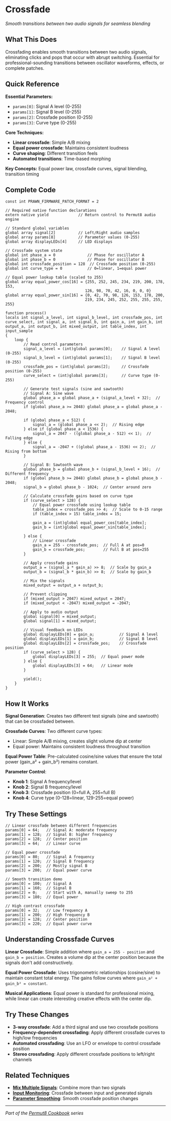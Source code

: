# Crossfade

*Smooth transitions between two audio signals for seamless blending*

## What This Does

Crossfading enables smooth transitions between two audio signals, eliminating clicks and pops that occur with abrupt switching. Essential for professional-sounding transitions between oscillator waveforms, effects, or complete patches.

## Quick Reference

**Essential Parameters:**
- `params[0]`: Signal A level (0-255)
- `params[1]`: Signal B level (0-255) 
- `params[2]`: Crossfade position (0-255)
- `params[3]`: Curve type (0-255)

**Core Techniques:**
- **Linear crossfade**: Simple A/B mixing
- **Equal power crossfade**: Maintains consistent loudness
- **Curve shaping**: Different transition feels
- **Automated transitions**: Time-based morphing

**Key Concepts:** Equal power law, crossfade curves, signal blending, transition timing

## Complete Code

```impala
const int PRAWN_FIRMWARE_PATCH_FORMAT = 2

// Required native function declarations
extern native yield             // Return control to Permut8 audio engine

// Standard global variables
global array signal[2]          // Left/Right audio samples
global array params[8]          // Parameter values (0-255)
global array displayLEDs[4]     // LED displays

// Crossfade system state
global int phase_a = 0              // Phase for oscillator A
global int phase_b = 0              // Phase for oscillator B
global int crossfade_position = 128  // Crossfade position (0-255)
global int curve_type = 0           // 0=linear, 1=equal power

// Equal power lookup table (scaled to 255)
global array equal_power_cos[16] = {255, 252, 245, 234, 219, 200, 178, 153, 
                                   126, 98, 70, 42, 16, 0, 0, 0}
global array equal_power_sin[16] = {0, 42, 70, 98, 126, 153, 178, 200,
                                   219, 234, 245, 252, 255, 255, 255, 255}

function process()
locals int signal_a_level, int signal_b_level, int crossfade_pos, int curve_select, int signal_a, int signal_b, int gain_a, int gain_b, int output_a, int output_b, int mixed_output, int table_index, int input_sample
{
    loop {
        // Read control parameters
        signal_a_level = (int)global params[0];    // Signal A level (0-255)
        signal_b_level = (int)global params[1];    // Signal B level (0-255)
        crossfade_pos = (int)global params[2];     // Crossfade position (0-255)
        curve_select = (int)global params[3];      // Curve type (0-255)
        
        // Generate test signals (sine and sawtooth)
        // Signal A: Sine wave
        global phase_a = global phase_a + (signal_a_level + 32);  // Frequency control
        if (global phase_a >= 2048) global phase_a = global phase_a - 2048;
        
        if (global phase_a < 512) {
            signal_a = (global phase_a << 2);  // Rising edge
        } else if (global phase_a < 1536) {
            signal_a = 2047 - ((global phase_a - 512) << 1);  // Falling edge
        } else {
            signal_a = -2047 + ((global phase_a - 1536) << 2);  // Rising from bottom
        }
        
        // Signal B: Sawtooth wave
        global phase_b = global phase_b + (signal_b_level + 16);  // Different frequency
        if (global phase_b >= 2048) global phase_b = global phase_b - 2048;
        signal_b = global phase_b - 1024;  // Center around zero
        
        // Calculate crossfade gains based on curve type
        if (curve_select > 128) {
            // Equal power crossfade using lookup table
            table_index = crossfade_pos >> 4;  // Scale to 0-15 range
            if (table_index > 15) table_index = 15;
            
            gain_a = (int)global equal_power_cos[table_index];
            gain_b = (int)global equal_power_sin[table_index];
            
        } else {
            // Linear crossfade
            gain_a = 255 - crossfade_pos;  // Full A at pos=0
            gain_b = crossfade_pos;        // Full B at pos=255
        }
        
        // Apply crossfade gains
        output_a = (signal_a * gain_a) >> 8;  // Scale by gain_a
        output_b = (signal_b * gain_b) >> 8;  // Scale by gain_b
        
        // Mix the signals
        mixed_output = output_a + output_b;
        
        // Prevent clipping
        if (mixed_output > 2047) mixed_output = 2047;
        if (mixed_output < -2047) mixed_output = -2047;
        
        // Apply to audio output
        global signal[0] = mixed_output;
        global signal[1] = mixed_output;
        
        // Visual feedback on LEDs
        global displayLEDs[0] = gain_a;           // Signal A level
        global displayLEDs[1] = gain_b;           // Signal B level
        global displayLEDs[2] = crossfade_pos;    // Crossfade position
        if (curve_select > 128) {
            global displayLEDs[3] = 255;  // Equal power mode
        } else {
            global displayLEDs[3] = 64;   // Linear mode
        }
        
        yield();
    }
}
```

## How It Works

**Signal Generation**: Creates two different test signals (sine and sawtooth) that can be crossfaded between.

**Crossfade Curves**: Two different curve types:
- Linear: Simple A/B mixing, creates slight volume dip at center
- Equal power: Maintains consistent loudness throughout transition

**Equal Power Table**: Pre-calculated cosine/sine values that ensure the total power (gain_a² + gain_b²) remains constant.

**Parameter Control**:
- **Knob 1**: Signal A frequency/level
- **Knob 2**: Signal B frequency/level  
- **Knob 3**: Crossfade position (0=full A, 255=full B)
- **Knob 4**: Curve type (0-128=linear, 129-255=equal power)

## Try These Settings

```impala
// Linear crossfade between different frequencies
params[0] = 64;   // Signal A: moderate frequency
params[1] = 128;  // Signal B: higher frequency
params[2] = 128;  // Center position
params[3] = 64;   // Linear curve

// Equal power crossfade
params[0] = 80;   // Signal A frequency
params[1] = 120;  // Signal B frequency
params[2] = 200;  // Mostly signal B
params[3] = 200;  // Equal power curve

// Smooth transition demo
params[0] = 100;  // Signal A
params[1] = 160;  // Signal B
params[2] = 0;    // Start with A, manually sweep to 255
params[3] = 180;  // Equal power

// High contrast crossfade
params[0] = 32;   // Low frequency A
params[1] = 200;  // High frequency B
params[2] = 128;  // Center position
params[3] = 220;  // Equal power curve
```

## Understanding Crossfade Curves

**Linear Crossfade**: Simple addition where `gain_a = 255 - position` and `gain_b = position`. Creates a volume dip at the center position because the signals don't add constructively.

**Equal Power Crossfade**: Uses trigonometric relationships (cosine/sine) to maintain constant total energy. The gains follow curves where `gain_a² + gain_b² = constant`.

**Musical Applications**: Equal power is standard for professional mixing, while linear can create interesting creative effects with the center dip.

## Try These Changes

- **3-way crossfade**: Add a third signal and use two crossfade positions
- **Frequency-dependent crossfading**: Apply different crossfade curves to high/low frequencies
- **Automated crossfading**: Use an LFO or envelope to control crossfade position
- **Stereo crossfading**: Apply different crossfade positions to left/right channels

## Related Techniques

- **[Mix Multiple Signals](mix-multiple-signals.md)**: Combine more than two signals
- **[Input Monitoring](input-monitoring.md)**: Crossfade between input and generated signals
- **[Parameter Smoothing](../parameters/parameter-smoothing.md)**: Smooth crossfade position changes

---
*Part of the [Permut8 Cookbook](../index.md) series*
